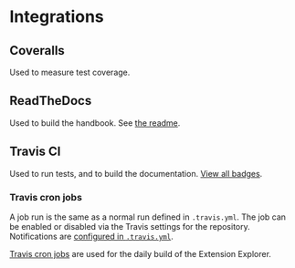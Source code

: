 # Integrations

## Coveralls

Used to measure test coverage.

## ReadTheDocs

Used to build the handbook. See [the readme](https://github.com/open-contracting/standard-development-handbook/blob/master/README.md).

## Travis CI

Used to run tests, and to build the documentation. [View all badges](https://github.com/open-contracting/standard-maintenance-scripts/blob/master/badges.md#readme).

### Travis cron jobs

A job run is the same as a normal run defined in `.travis.yml`. The job can be enabled or disabled via the Travis settings for the repository. Notifications are [configured in `.travis.yml`](https://docs.travis-ci.com/user/notifications/#Configuring-email-notifications).

[Travis cron jobs](https://docs.travis-ci.com/user/cron-jobs/) are used for the daily build of the Extension Explorer.
